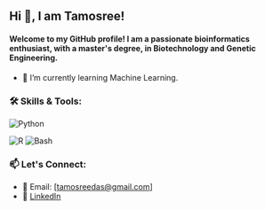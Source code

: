 ## Hi 👋, I am Tamosree!
#### Welcome to my GitHub profile! I am a passionate bioinformatics enthusiast, with a master's degree, in Biotechnology and Genetic Engineering.
- 🌱 I’m currently learning Machine Learning.

### 🛠️ Skills & Tools:
![Python](https://img.shields.io/badge/Python-3776AB?style=flat&logo=python&logoColor=white)  

![R](https://img.shields.io/badge/R-276DC3?style=flat&logo=r&logoColor=white)
![Bash](https://img.shields.io/badge/Bash-4EAA25?style=flat&logo=gnu-bash&logoColor=white)






### 📫 Let's Connect:
- 📧 Email: [tamosreedas@gmail.com]
- 💼 [LinkedIn](https://www.linkedin.com/in/tamosreesikder/#:~:text=www.linkedin.com/in/tamosreesikder)
<!--
**tamosree7/tamosree7** is a ✨ _special_ ✨ repository because its `README.md` (this file) appears on your GitHub profile.

Here are some ideas to get you started:
-I am a passionate bioinformatics enthusiast, with a master's degree, in Biotechnology and Genetic Engineering.
- 🔭 I’m currently working on ...
- 🌱 I’m currently learning ...
- 👯 I’m looking to collaborate on ...
- 🤔 I’m looking for help with ...
- 💬 Ask me about ...
- 📫 How to reach me: ...
- 😄 Pronouns: ...
- ⚡ Fun fact: ...
## Let's Connect
-->
